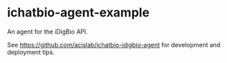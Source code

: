 # ichatbio-agent-example

An agent for the iDigBio API.

See https://github.com/acislab/ichatbio-idigbio-agent for development and deployment tips.
